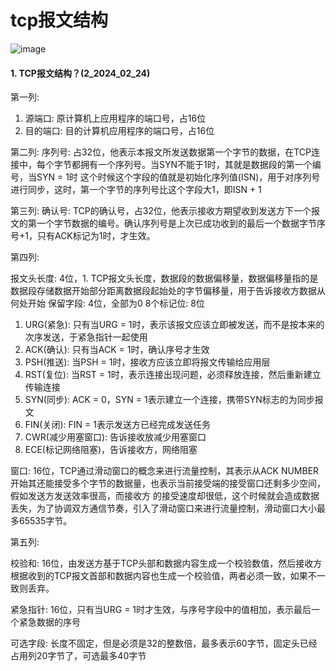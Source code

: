# tcp报文结构
![image](https://github.com/Luozujian/architect/assets/27532970/7ac7730f-e975-42d9-bd68-67650506d866)



#### 1. TCP报文结构？(2_2024_02_24)
第一列:
1. 源端口: 原计算机上应用程序的端口号，占16位
2. 目的端口: 目的计算机应用程序的端口号，占16位

第二列:
序列号: 占32位，他表示本报文所发送数据第一个字节的数据，在TCP连接中，每个字节都拥有一个序列号。当SYN不能于1时，其就是数据段的第一个编号，当SYN = 1时
这个时候这个字段的值就是初始化序列值(ISN)，用于对序列号进行同步，这时，第一个字节的序列号比这个字段大1，即ISN + 1

第三列:
确认号: TCP的确认号，占32位，他表示接收方期望收到发送方下一个报文的第一个字节数据的编号。确认序列号是上次已成功收到的最后一个数据字节序号+1，只有ACK标记为1时，才生效。


第四列:

报文头长度: 4位，1. TCP报文头长度，数据段的数据偏移量，数据偏移量指的是数据段存储数据开始部分距离数据段起始处的字节偏移量，用于告诉接收方数据从何处开始
保留字段: 4位，全部为0
8个标记位: 8位

1. URG(紧急): 只有当URG = 1时，表示该报文应该立即被发送，而不是按本来的次序发送，于紧急指针一起使用
2. ACK(确认): 只有当ACK = 1时，确认序号才生效
3. PSH(推送): 当PSH = 1时，接收方应该立即将报文传输给应用层
4. RST(复位): 当RST = 1时，表示连接出现问题，必须释放连接，然后重新建立传输连接
5. SYN(同步): ACK = 0，SYN = 1表示建立一个连接，携带SYN标志的为同步报文
6. FIN(关闭): FIN = 1表示发送方已经完成发送任务
7. CWR(减少用塞窗口): 告诉接收放减少用塞窗口
8. ECE(标记网络阻塞)，告诉接收方，网络阻塞


窗口: 16位，TCP通过滑动窗口的概念来进行流量控制，其表示从ACK NUMBER开始其还能接受多个字节的数据量，也表示当前接受端的接受窗口还剩多少空间，假如发送方发送效率很高，而接收方
的接受速度却很低，这个时候就会造成数据丢失，为了协调双方通信节奏，引入了滑动窗口来进行流量控制，滑动窗口大小最多65535字节。

第五列: 

校验和: 16位，由发送方基于TCP头部和数据内容生成一个校验数值，然后接收方根据收到的TCP报文首部和数据内容也生成一个校验值，两者必须一致，如果不一致则丢弃。

紧急指针: 16位，只有当URG = 1时才生效，与序号字段中的值相加，表示最后一个紧急数据的序号

可选字段: 长度不固定，但是必须是32的整数倍，最多表示60字节，固定头已经占用列20字节了，可选最多40字节











